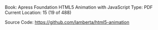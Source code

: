 Book: Apress Foundation HTML5 Animation with JavaScript
Type: PDF
Current Location: 15 (19 of 488)

Source Code: https://github.com/lamberta/html5-animation